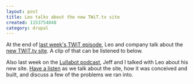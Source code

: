 ```yaml
--- 
layout: post
title: Leo talks about the new TWiT.tv site
created: 1153754848
category: drupal
---
```

At the end of <a href="http://www.twit.tv/62">last week's TWiT episode</a>, Leo and company talk about the <a href="http://tedserbinski.com/drupal/twit-tv/">new TWiT.tv site</a>. A clip of that can be listened to below.

Also last week on the <a href="http://www.lullabot.com/podcast">Lullabot podcast</a>, Jeff and I talked with Leo about his new site. <a href="http://www.lullabot.com/audiocast/drupal_podcast_no_18_leo_laporte">Have a listen</a> as we talk about the site, how it was conceived and built, and discuss a few of the problems we ran into.
